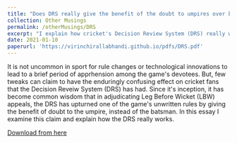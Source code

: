 ```yaml
---
title: "Does DRS really give the benefit of the doubt to umpires over batsmen when judging LBWs?"
collection: Other Musings
permalink: /otherMusings/DRS
excerpt: "I explain how cricket's Decision Review System (DRS) really works when adjudicating Leg Before Wicket (LBW) appeals."
date: 2021-01-10 
paperurl: 'https://virinchirallabhandi.github.io/pdfs/DRS.pdf'
---
```

It is not uncommon in sport for rule changes or technological innovations to lead to a brief period of apprhension among the game's devotees. But, few tweaks can claim to have the enduringly confusing effect on cricket fans that the Decision Reveiw System (DRS) has had. Since it's inception, it has become common wisdom that in adjudicating Leg Before Wicket (LBW) appeals, the DRS has upturned one of the game's unwritten rules by giving the benefit of doubt to the umpire, instead of the batsman. In this essay I examine this claim and explain how the DRS really works.

[Download from here](http://virinchirallabhandi.github.io/pdfs/DRS.pdf)
